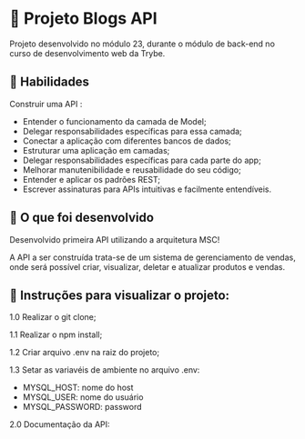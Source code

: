 # :dart: Projeto Blogs API
Projeto desenvolvido no módulo 23, durante o módulo de back-end no curso de desenvolvimento web da Trybe.


## :brain: Habilidades

Construir uma API :

- Entender o funcionamento da camada de Model;
- Delegar responsabilidades específicas para essa camada;
- Conectar a aplicação com diferentes bancos de dados;
- Estruturar uma aplicação em camadas;
- Delegar responsabilidades específicas para cada parte do app;
- Melhorar manutenibilidade e reusabilidade do seu código;
- Entender e aplicar os padrões REST;
- Escrever assinaturas para APIs intuitivas e facilmente entendíveis.


## :wrench: O que foi desenvolvido

Desenvolvido primeira API utilizando a arquitetura MSC!

A API a ser construída trata-se de um sistema de gerenciamento de vendas, onde será possível criar, visualizar, deletar e atualizar produtos e vendas.


## :dart: Instruções para visualizar o projeto:

1.0 Realizar o git clone;

1.1 Realizar o npm install;

1.2 Criar arquivo .env na raiz do projeto;

1.3 Setar as variavéis de ambiente no arquivo .env:
- MYSQL_HOST: nome do host
- MYSQL_USER: nome do usuário
- MYSQL_PASSWORD: password

2.0 Documentação da API: 
